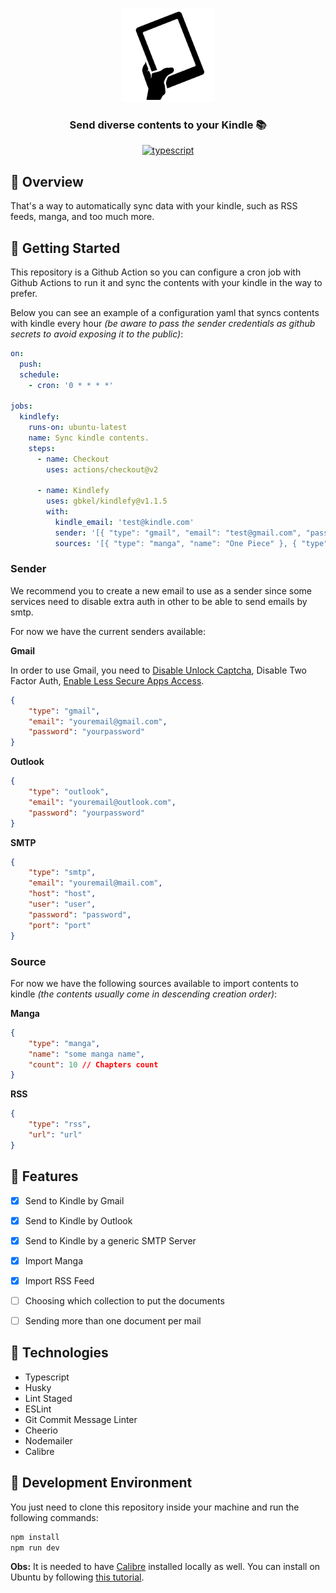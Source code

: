 <p align="center">
	<img src="./logo.png" height="150" width="150" alt="icon example" />
</p>	

<h3 align="center">
  Send diverse contents to your Kindle 📚️
</h3>

<p align="center">
	<a href="https://github.com/microsoft/TypeScript">
		<img alt="typescript" src="https://camo.githubusercontent.com/41c68e9f29c6caccc084e5a147e0abd5f392d9bc/68747470733a2f2f62616467656e2e6e65742f62616467652f547970655363726970742f7374726963742532302546302539462539322541412f626c7565">
	</a>
</p>

## 📌 Overview

That's a way to automatically sync data with your kindle, such as RSS feeds, manga, and too much more.

## 🎩 Getting Started

This repository is a Github Action so you can configure a cron job with Github Actions to run it and sync the contents with your kindle in the way to prefer.

Below you can see an example of a configuration yaml that syncs contents with kindle every hour *(be aware to pass the sender credentials as github secrets to avoid exposing it to the public)*:

```yml
on:
  push:
  schedule:
    - cron: '0 * * * *'

jobs:
  kindlefy:
    runs-on: ubuntu-latest
    name: Sync kindle contents.
    steps:
      - name: Checkout
        uses: actions/checkout@v2

      - name: Kindlefy
        uses: gbkel/kindlefy@v1.1.5
        with:
          kindle_email: 'test@kindle.com'
          sender: '[{ "type": "gmail", "email": "test@gmail.com", "password": "password" }]'
          sources: '[{ "type": "manga", "name": "One Piece" }, { "type": "rss", "url": "https://dev.to/feed" }]'
```

### Sender

We recommend you to create a new email to use as a sender since some services need to disable extra auth in other to be able to send emails by smtp.

For now we have the current senders available:

**Gmail**

In order to use Gmail, you need to [Disable Unlock Captcha](https://accounts.google.com/DisplayUnlockCaptcha), Disable Two Factor Auth, [Enable Less Secure Apps Access](https://myaccount.google.com/lesssecureapps).

```json
{
	"type": "gmail",
	"email": "youremail@gmail.com",
	"password": "yourpassword"
}
```

**Outlook**

```json
{
	"type": "outlook",
	"email": "youremail@outlook.com",
	"password": "yourpassword"
}
```

**SMTP**

```json
{
	"type": "smtp",
	"email": "youremail@mail.com",
	"host": "host",
	"user": "user",
	"password": "password",
	"port": "port"
}
```

### Source

For now we have the following sources available to import contents to kindle *(the contents usually come in descending creation order)*:

**Manga**

```json
{
	"type": "manga",
	"name": "some manga name",
	"count": 10 // Chapters count
}
```

**RSS**

```json
{
	"type": "rss",
	"url": "url"
}
```

## 🕋 Features

- [X] Send to Kindle by Gmail

- [X] Send to Kindle by Outlook

- [X] Send to Kindle by a generic SMTP Server

- [X] Import Manga

- [X] Import RSS Feed

- [ ] Choosing which collection to put the documents

- [ ] Sending more than one document per mail

## 🔧 Technologies

- Typescript
- Husky
- Lint Staged
- ESLint
- Git Commit Message Linter
- Cheerio
- Nodemailer
- Calibre

## 🚀 Development Environment

You just need to clone this repository inside your machine and run the following commands:

```sh
npm install
npm run dev
```

**Obs:** It is needed to have [Calibre](https://calibre-ebook.com/download) installed locally as well. You can install on Ubuntu by following [this tutorial](https://calibre-ebook.com/download_linux).
